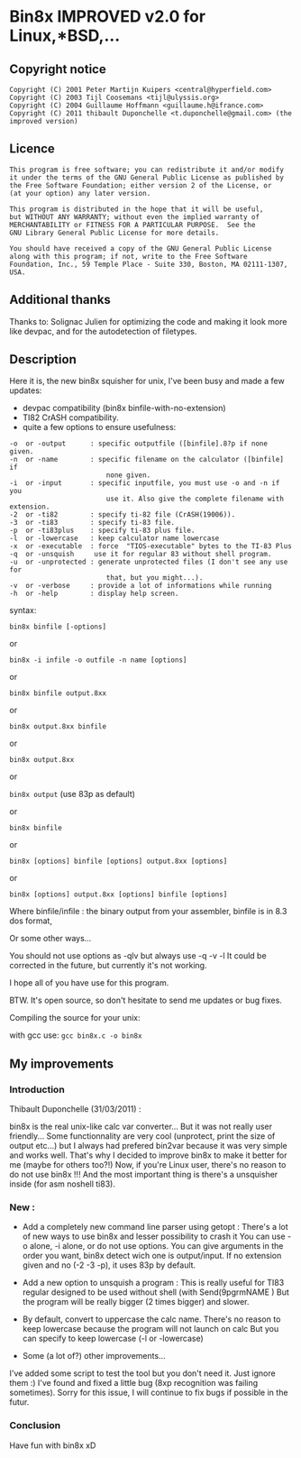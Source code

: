 # Bin8x IMPROVED v2.0 for Linux,*BSD,...

## Copyright notice 
```
Copyright (C) 2001 Peter Martijn Kuipers <central@hyperfield.com>
Copyright (C) 2003 Tijl Coosemans <tijl@ulyssis.org>
Copyright (C) 2004 Guillaume Hoffmann <guillaume.h@ifrance.com>
Copyright (C) 2011 thibault Duponchelle <t.duponchelle@gmail.com> (the improved version)
```

## Licence
```
This program is free software; you can redistribute it and/or modify
it under the terms of the GNU General Public License as published by
the Free Software Foundation; either version 2 of the License, or
(at your option) any later version.

This program is distributed in the hope that it will be useful,
but WITHOUT ANY WARRANTY; without even the implied warranty of
MERCHANTABILITY or FITNESS FOR A PARTICULAR PURPOSE.  See the
GNU Library General Public License for more details.

You should have received a copy of the GNU General Public License
along with this program; if not, write to the Free Software
Foundation, Inc., 59 Temple Place - Suite 330, Boston, MA 02111-1307, USA.
```

## Additional thanks

Thanks to: Solignac Julien for optimizing the code and making it look more 
like devpac, and for the autodetection of filetypes.  


## Description

Here it is, the new bin8x squisher for unix, I've been busy and made a few updates:

- devpac compatibility (bin8x binfile-with-no-extension)
- TI82 CrASH compatibility.
- quite a few options to ensure usefulness:
```
-o  or -output      : specific outputfile ([binfile].8?p if none given.
-n  or -name        : specific filename on the calculator ([binfile] if
                        none given.
-i  or -input       : specific inputfile, you must use -o and -n if you
                        use it. Also give the complete filename with extension.
-2  or -ti82        : specify ti-82 file (CrASH(19006)).
-3  or -ti83        : specify ti-83 file.
-p  or -ti83plus    : specify ti-83 plus file.
-l  or -lowercase   : keep calculator name lowercase
-x  or -executable  : force  "TIOS-executable" bytes to the TI-83 Plus 
-q  or -unsquish     use it for regular 83 without shell program.
-u  or -unprotected : generate unprotected files (I don't see any use for
                        that, but you might...).
-v  or -verbose     : provide a lot of informations while running
-h  or -help        : display help screen.
```
syntax:

`bin8x binfile [-options]`

 or

`bin8x -i infile -o outfile -n name [options]`

or 

`bin8x binfile output.8xx`

or 

`bin8x output.8xx binfile`

or 

`bin8x output.8xx`

or 

`bin8x output`
(use 83p as default)

or 

`bin8x binfile`

or 

`bin8x [options] binfile [options] output.8xx [options]`

or 

`bin8x [options] output.8xx [options] binfile [options]`


Where binfile/infile	: the binary output from your assembler, binfile is 
		          in 8.3 dos format,
			  
Or some other ways...

You should not use options as -qlv but always use -q -v -l
It could be corrected in the future, but currently it's not working.


I hope all of you have use for this program.

BTW. It's open source, so don't hesitate to send me updates or bug fixes.


Compiling the source for your unix:

with gcc use: `gcc bin8x.c -o bin8x`

## My improvements 
### Introduction
Thibault Duponchelle (31/03/2011) : 

bin8x is the real unix-like calc var converter...
But it was not really user friendly...
Some functionnality are very cool (unprotect, print the size of output etc...)
but I always had prefered bin2var because it was very simple and works well.
That's why I decided to improve bin8x to make it better for me (maybe for others too?!)
Now, if you're Linux user, there's no reason to do not use bin8x !!! 
And the most important thing is there's a unsquisher inside (for asm noshell ti83).


### New :
- Add a completely new command line parser using getopt :
There's a lot of new ways to use bin8x and lesser possibility to crash it
You can use -o alone, -i alone, or do not use options.
You can give arguments in the order you want, bin8x detect wich one is output/input.
If no extension given and no (-2 -3 -p), it uses 83p by default.

- Add a new option to unsquish a program :
This is really useful for TI83 regular designed to be used without shell
(with Send(9pgrmNAME )
But the program will be really bigger (2 times bigger) and slower.

- By default, convert to uppercase the calc name.
There's no reason to keep lowercase because the program will not launch on calc
But you can specify to keep lowercase (-l or -lowercase)

- Some (a lot of?) other improvements... 

I've added some script to test the tool but you don't need it. Just ignore them :)
I've found and fixed a little bug (8xp recognition was failing sometimes).
Sorry for this issue, I will continue to fix bugs if possible in the futur.

### Conclusion
Have fun with bin8x xD


